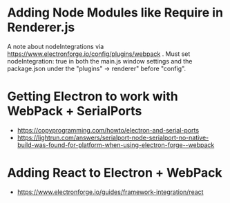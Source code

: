 

# Adding Node Modules like Require in Renderer.js
A note about nodeIntegrations via https://www.electronforge.io/config/plugins/webpack .
Must set nodeIntegration: true in both the main.js window settings and the package.json under the "plugins" -> renderer" before "config".


# Getting Electron to work with WebPack  + SerialPorts
- https://copyprogramming.com/howto/electron-and-serial-ports
- https://lightrun.com/answers/serialport-node-serialport-no-native-build-was-found-for-platform-when-using-electron-forge--webpack

# Adding React to Electron + WebPack
- https://www.electronforge.io/guides/framework-integration/react
